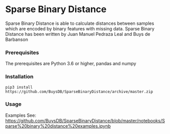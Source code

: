 # Sparse Binary Distance

Sparse Binary Distance is able to calculate distances between samples which are encoded by binary features with missing data.
Sparse Binary Distance has been written by Juan Manuel Pedraza Leal and Buys de Barbanson

### Prerequisites

The prerequisites are Python 3.6 or higher, pandas and numpy

### Installation
```
pip3 install https://github.com/BuysDB/SparseBinaryDistance/archive/master.zip
```

### Usage


Examples
See:
https://github.com/BuysDB/SparseBinaryDistance/blob/master/notebooks/Sparse%20binary%20distance%20examples.ipynb
